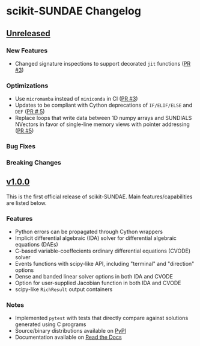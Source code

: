 # scikit-SUNDAE Changelog

## [Unreleased](https://github.com/NREL/scikit-sundae/)

### New Features
- Changed signature inspections to support decorated `jit` functions ([PR #3](https://github.com/NREL/scikit-sundae/pull/3))

### Optimizations
- Use `micromamba` instead of `miniconda` in CI ([PR #3](https://github.com/NREL/scikit-sundae/pull/3))
- Updates to be compliant with Cython deprecations of `IF/ELIF/ELSE` and `DEF` ([PR # 5](https://github.com/NREL/scikit-sundae/pull/5))
- Replace loops that write data between 1D numpy arrays and SUNDIALS NVectors in favor of single-line memory views with pointer addressing ([PR #5](https://github.com/NREL/scikit-sundae/pull/5))

### Bug Fixes

### Breaking Changes

## [v1.0.0](https://github.com/NREL/scikit-sundae/tree/v1.0.0)
This is the first official release of scikit-SUNDAE. Main features/capabilities are listed below.

### Features
- Python errors can be propagated through Cython wrappers
- Implicit differential algebraic (IDA) solver for differential algebraic equations (DAEs)
- C-based variable-coeffecients ordinary differential equations (CVODE) solver
- Events functions with scipy-like API, including "terminal" and "direction" options
- Dense and banded linear solver options in both IDA and CVODE
- Option for user-supplied Jacobian function in both IDA and CVODE
- scipy-like `RichResult` output containers

### Notes
- Implemented `pytest` with tests that directly compare against solutions generated using C programs
- Source/binary distributions available on [PyPI](https://pypi.org/project/scikit-sundae)
- Documentation available on [Read the Docs](https://scikit-sundae.readthedocs.io/)
